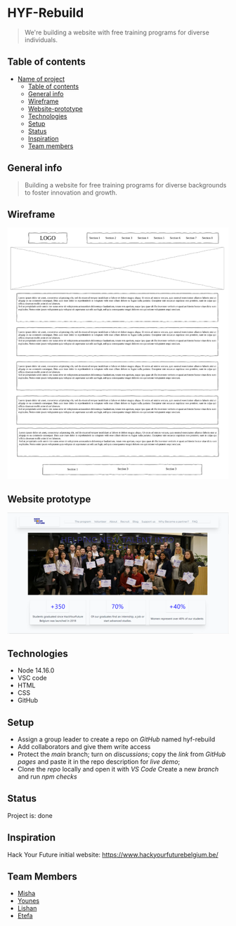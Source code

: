 # HYF-Rebuild

> We're building a website with free training programs for diverse individuals.

## Table of contents

- [Name of project](#hyf-rebuild)
  - [Table of contents](#table-of-contents)
  - [General info](#general-info)
  - [Wireframe](#wireframe)
  - [Website-prototype](#website-prototype)
  - [Technologies](#technologies)
  - [Setup](#setup)
  - [Status](#status)
  - [Inspiration](#inspiration)
  - [Team members](#team-members)

## General info

> Building a website for free training programs for diverse backgrounds to
> foster innovation and growth.

## Wireframe

![Wireframe](./planning/wireframe-hyf.png)

## Website prototype

![Example screenshot](./planning/website-prototype.png)

## Technologies

- Node 14.16.0
- VSC code
- HTML
- CSS
- GitHub

## Setup

- Assign a group leader to create a repo on _GitHub_ named hyf-rebuild
- Add collaborators and give them write access
- Protect the _main_ branch; turn on _discussions_; copy the _link_ from _GitHub
  pages_ and paste it in the repo description for _live demo_;
- Clone the _repo_ locally and open it with _VS Code_ Create a new _branch_ and
  run _npm checks_

## Status

Project is: done

## Inspiration

Hack Your Future initial website: <https://www.hackyourfuturebelgium.be/>

## Team Members

- [Misha](https://github.com/MishaShevchenko)
- [Younes](https://github.com/younes8888)
- [Lishan](https://github.com/Lishan6)
- [Etefa](https://github.com/edinssa)
